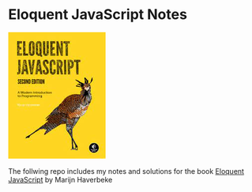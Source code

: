 # Eloquent JavaScript Notes
![Eloquent JS Cover](imgs/Eloquent-JS.jpeg)

The follwing repo includes my notes and solutions for the book [Eloquent JavaScript](https://eloquentjavascript.net/) by Marijn Haverbeke
